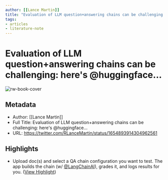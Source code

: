 ```yaml
---
author: [[Lance Martin]]
title: "Evaluation of LLM question+answering chains can be challenging: here&#39;s @huggingface..."
tags: 
- articles
- literature-note
---
```

# Evaluation of LLM question+answering chains can be challenging: here's @huggingface...

![rw-book-cover](https://pbs.twimg.com/profile_images/1655101667908677632/uCrwcWfO_normal.jpg)

## Metadata
- Author: [[Lance Martin]]
- Full Title: Evaluation of LLM question+answering chains can be challenging: here's @huggingface...
- URL: https://twitter.com/RLanceMartin/status/1654893914304962561

## Highlights
- Upload doc(s) and select a QA chain configuration you want to test. The app builds the chain (w/ [@LangChainAI](https://twitter.com/LangChainAI)), grades it, and logs results for you. ([View Highlight](https://read.readwise.io/read/01gzx2rrbybte7dvgxca37hwjt))
